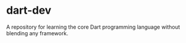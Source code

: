# dart-dev
A repository for learning the core Dart programming language without blending any framework.
